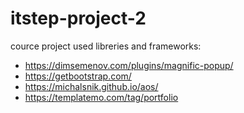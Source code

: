 # itstep-project-2
cource project 
used libreries and frameworks:
  - https://dimsemenov.com/plugins/magnific-popup/
  - https://getbootstrap.com/
  - https://michalsnik.github.io/aos/
  - https://templatemo.com/tag/portfolio
